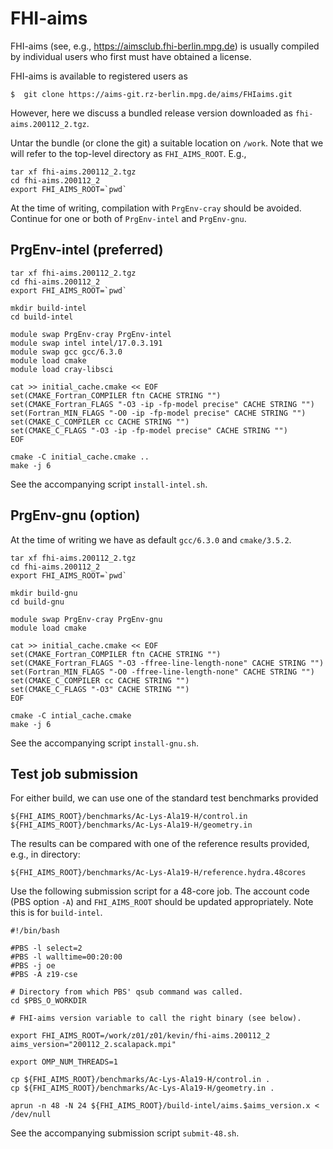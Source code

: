 # FHI-aims

FHI-aims (see, e.g., https://aimsclub.fhi-berlin.mpg.de) is usually compiled by individual users
who first must have obtained a license.

FHI-aims is available to registered users as

```
$  git clone https://aims-git.rz-berlin.mpg.de/aims/FHIaims.git
```

However, here we discuss a bundled release version downloaded as `fhi-aims.200112_2.tgz`.

Untar the bundle (or clone the git) a suitable location on `/work`. Note that we will refer
to the top-level directory as `FHI_AIMS_ROOT`. E.g.,
```
tar xf fhi-aims.200112_2.tgz
cd fhi-aims.200112_2
export FHI_AIMS_ROOT=`pwd`
```

At the time of writing, compilation with `PrgEnv-cray` should be avoided. Continue
for one or both of `PrgEnv-intel` and `PrgEnv-gnu`.

## PrgEnv-intel (preferred)

```
tar xf fhi-aims.200112_2.tgz
cd fhi-aims.200112_2
export FHI_AIMS_ROOT=`pwd`

mkdir build-intel
cd build-intel

module swap PrgEnv-cray PrgEnv-intel
module swap intel intel/17.0.3.191
module swap gcc gcc/6.3.0
module load cmake
module load cray-libsci

cat >> initial_cache.cmake << EOF
set(CMAKE_Fortran_COMPILER ftn CACHE STRING "")
set(CMAKE_Fortran_FLAGS "-O3 -ip -fp-model precise" CACHE STRING "")
set(Fortran_MIN_FLAGS "-O0 -ip -fp-model precise" CACHE STRING "")
set(CMAKE_C_COMPILER cc CACHE STRING "")
set(CMAKE_C_FLAGS "-O3 -ip -fp-model precise" CACHE STRING "")
EOF

cmake -C initial_cache.cmake ..
make -j 6
```

See the accompanying script `install-intel.sh`.

## PrgEnv-gnu (option)

At the time of writing we have as default `gcc/6.3.0` and `cmake/3.5.2`.

```
tar xf fhi-aims.200112_2.tgz
cd fhi-aims.200112_2
export FHI_AIMS_ROOT=`pwd`

mkdir build-gnu
cd build-gnu

module swap PrgEnv-cray PrgEnv-gnu
module load cmake

cat >> initial_cache.cmake << EOF
set(CMAKE_Fortran_COMPILER ftn CACHE STRING "")
set(CMAKE_Fortran_FLAGS "-O3 -ffree-line-length-none" CACHE STRING "")
set(Fortran_MIN_FLAGS "-O0 -ffree-line-length-none" CACHE STRING "")
set(CMAKE_C_COMPILER cc CACHE STRING "")
set(CMAKE_C_FLAGS "-O3" CACHE STRING "")
EOF

cmake -C intial_cache.cmake
make -j 6
```

See the accompanying script `install-gnu.sh`.

## Test job submission

For either build, we can use one of the standard test benchmarks provided

```
${FHI_AIMS_ROOT}/benchmarks/Ac-Lys-Ala19-H/control.in
${FHI_AIMS_ROOT}/benchmarks/Ac-Lys-Ala19-H/geometry.in
```

The results can be compared with one of the reference results provided, e.g.,
in directory:
```
${FHI_AIMS_ROOT}/benchmarks/Ac-Lys-Ala19-H/reference.hydra.48cores
```

Use the following submission script for a 48-core job. The account code
(PBS option `-A`) and `FHI_AIMS_ROOT` should be updated appropriately.
Note this is for `build-intel`.

```
#!/bin/bash

#PBS -l select=2
#PBS -l walltime=00:20:00
#PBS -j oe
#PBS -A z19-cse

# Directory from which PBS' qsub command was called.
cd $PBS_O_WORKDIR

# FHI-aims version variable to call the right binary (see below).

export FHI_AIMS_ROOT=/work/z01/z01/kevin/fhi-aims.200112_2
aims_version="200112_2.scalapack.mpi"

export OMP_NUM_THREADS=1

cp ${FHI_AIMS_ROOT}/benchmarks/Ac-Lys-Ala19-H/control.in .
cp ${FHI_AIMS_ROOT}/benchmarks/Ac-Lys-Ala19-H/geometry.in .

aprun -n 48 -N 24 ${FHI_AIMS_ROOT}/build-intel/aims.$aims_version.x < /dev/null
```

See the accompanying submission script `submit-48.sh`.






